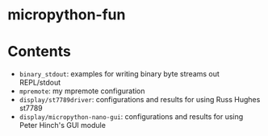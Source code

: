 # micropython-fun

# Contents  #

  * `binary_stdout`: examples for writing binary byte streams out REPL/stdout
  * `mpremote`: my mpremote configuration
  * `display/st7789driver`: configurations and results for using Russ Hughes st7789
  * `display/micropython-nano-gui`: configurations and results for using Peter Hinch's GUI module
